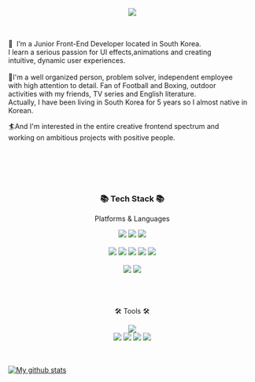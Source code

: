 

<div align=center>
	<img src="https://capsule-render.vercel.app/api?type=waving&color=auto&height=200&section=header&text=Welcome%20&fontSize=90" />	
</div>
<br><br>

<p>👋&nbsp; I’m a Junior Front-End Developer located in South Korea.<br>
I learn a serious passion for UI effects,animations and creating <br>
intuitive, dynamic user experiences. <br><br>
🚀I'm a well organized person, problem solver, independent employee<br>
with high attention to detail. Fan of Football and Boxing, outdoor<br>
activities with my friends, TV series and English literature.<br>
Actually, I have been living in South Korea for 5 years so I almost native in Korean.<br>

  🏄And I'm interested in the entire creative frontend spectrum and<br>
working on ambitious projects with positive people.<br><br>
</p><br><br><br>






<div align=center>
	<h3>📚 Tech Stack 📚</h3>
	<p>Platforms & Languages</p>
</div>

<div align="center">
  <img src="https://img.shields.io/badge/VueJS-439A97?style=flat&logo=Vue.js&logoColor=white" />
	<img src="https://img.shields.io/badge/React-61DAFB?style=flat&logo=React&logoColor=white" />
	<img src="https://img.shields.io/badge/Solidity-363636?style=flat&logo=Solidity&logoColor=white" />
	<br>
  <br>
	<img src="https://img.shields.io/badge/JavaScript-F7DF1E?style=flat&logo=JavaScript&logoColor=white" />
	<img src="https://img.shields.io/badge/jQuery-0769AD?style=flat&logo=jQuery&logoColor=white" />
	<img src="https://img.shields.io/badge/Bootstrap-7952B3?style=flat&logo=Bootstrap&logoColor=white" />
  <img src="https://img.shields.io/badge/HTML5-E34F26?style=flat&logo=HTML5&logoColor=white" />
	<img src="https://img.shields.io/badge/CSS3-1572B6?style=flat&logo=CSS3&logoColor=white" />
	<br>
  <br>
	<img src="https://img.shields.io/badge/MySQL-4479A1?style=flat&logo=MySQL&logoColor=white" />
	<img src="https://img.shields.io/badge/Linux-FCC624?style=flat&logo=Linux&logoColor=white" />
</div>
<br><br><br>
<div align=center>
	<p>🛠 Tools 🛠</p>
</div>
<div align=center>
	<img src="https://img.shields.io/badge/Visual%20Studio%20Code-007ACC?style=flat&logo=VisualStudioCode&logoColor=white" />
	<br>
	<img src="https://img.shields.io/badge/Firebase-FFCA28?style=flat&logo=Firebase&logoColor=white" />
	<img src="https://img.shields.io/badge/Remix-000000?style=flat&logo=Remix&logoColor=white" />
  <img src="https://img.shields.io/badge/NGINX-009639?style=flat&logo=NGINX&logoColor=white" />
	<img src="https://img.shields.io/badge/GitHub-181717?style=flat&logo=GitHub&logoColor=white" />
</div>
<br>
<br>


[![My github stats](https://github-readme-stats.vercel.app/api/top-langs/?username=anaskhonprime&show_icons=true&hide_border=true&title_color=004386&icon_color=004386&layout=compact)](https://github.com/anaskhonprime)
